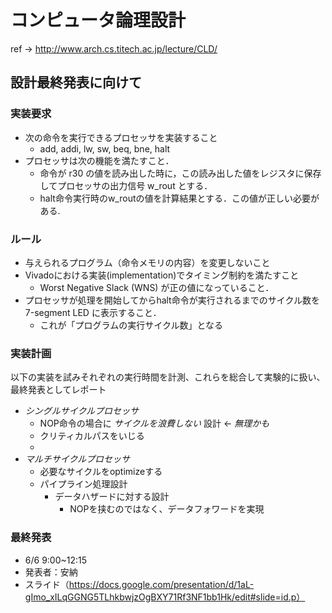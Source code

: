 # コンピュータ論理設計
ref -> http://www.arch.cs.titech.ac.jp/lecture/CLD/

## 設計最終発表に向けて

### 実装要求
- 次の命令を実行できるプロセッサを実装すること
    - add, addi, lw, sw, beq, bne, halt
- プロセッサは次の機能を満たすこと．
    - 命令が r30 の値を読み出した時に，この読み出した値をレジスタに保存してプロセッサの出力信号 w_rout とする．
    - halt命令実行時のw_routの値を計算結果とする．この値が正しい必要がある.

### ルール
- 与えられるプログラム（命令メモリの内容）を変更しないこと
- Vivadoにおける実装(implementation)でタイミング制約を満たすこと
    - Worst Negative Slack (WNS) が正の値になっていること．
- プロセッサが処理を開始してからhalt命令が実行されるまでのサイクル数を7-segment LED に表示すること．
    - これが「プログラムの実行サイクル数」となる

### 実装計画
以下の実装を試みそれぞれの実行時間を計測、これらを総合して実験的に扱い、最終発表としてレポート

- *シングルサイクルプロセッサ*
    - NOP命令の場合に *サイクルを浪費しない* 設計 <- *無理かも*
    - クリティカルパスをいじる
    -
- *マルチサイクルプロセッサ*
    - 必要なサイクルをoptimizeする
    - パイプライン処理設計
        - データハザードに対する設計
            - NOPを挟むのではなく、データフォワードを実現

### 最終発表
- 6/6 9:00~12:15
- 発表者：安納
- スライド（https://docs.google.com/presentation/d/1aL-gImo_xILqGGNG5TLhkbwjzOgBXY71Rf3NF1bb1Hk/edit#slide=id.p）
